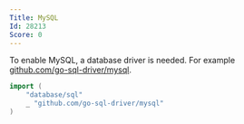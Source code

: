 ```yaml
---
Title: MySQL
Id: 28213
Score: 0
---
```

To enable MySQL, a database driver is needed. For example [github.com/go-sql-driver/mysql](http://github.com/go-sql-driver/mysql).

```go
import (
    "database/sql"
    _ "github.com/go-sql-driver/mysql"
)
